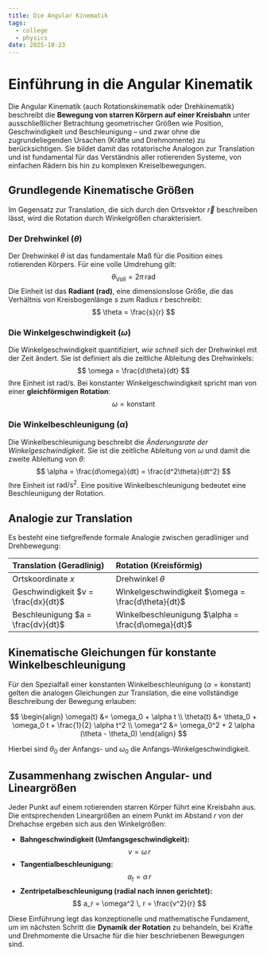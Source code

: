```yaml
---
title: Die Angular Kinematik
tags:
  - college
  - physics
date: 2025-10-23
---
```


# Einführung in die Angular Kinematik

Die Angular Kinematik (auch Rotationskinematik oder Drehkinematik) beschreibt die **Bewegung von starren Körpern auf einer Kreisbahn** unter ausschließlicher Betrachtung geometrischer Größen wie Position, Geschwindigkeit und Beschleunigung – und zwar ohne die zugrundeliegenden Ursachen (Kräfte und Drehmomente) zu berücksichtigen. Sie bildet damit das rotatorische Analogon zur Translation und ist fundamental für das Verständnis aller rotierenden Systeme, von einfachen Rädern bis hin zu komplexen Kreiselbewegungen.

## Grundlegende Kinematische Größen

Im Gegensatz zur Translation, die sich durch den Ortsvektor $\vec{r}$ beschreiben lässt, wird die Rotation durch Winkelgrößen charakterisiert.

### Der Drehwinkel ($\theta$)
Der Drehwinkel $\theta$ ist das fundamentale Maß für die Position eines rotierenden Körpers. Für eine volle Umdrehung gilt:
$$
\theta_{\text{Voll}} = 2\pi \, \text{rad}
$$
Die Einheit ist das **Radiant (rad)**, eine dimensionslose Größe, die das Verhältnis von Kreisbogenlänge $s$ zum Radius $r$ beschreibt:
$$
\theta = \frac{s}{r}
$$

### Die Winkelgeschwindigkeit ($\omega$)
Die Winkelgeschwindigkeit quantifiziert, *wie schnell* sich der Drehwinkel mit der Zeit ändert. Sie ist definiert als die zeitliche Ableitung des Drehwinkels:
$$
\omega = \frac{d\theta}{dt}
$$
Ihre Einheit ist $\text{rad/s}$. Bei konstanter Winkelgeschwindigkeit spricht man von einer **gleichförmigen Rotation**:
$$
\omega = \text{konstant}
$$

### Die Winkelbeschleunigung ($\alpha$)
Die Winkelbeschleunigung beschreibt die *Änderungsrate der Winkelgeschwindigkeit*. Sie ist die zeitliche Ableitung von $\omega$ und damit die zweite Ableitung von $\theta$:
$$
\alpha = \frac{d\omega}{dt} = \frac{d^2\theta}{dt^2}
$$
Ihre Einheit ist $\text{rad/s}^2$. Eine positive Winkelbeschleunigung bedeutet eine Beschleunigung der Rotation.

## Analogie zur Translation

Es besteht eine tiefgreifende formale Analogie zwischen geradliniger und Drehbewegung:

| Translation (Geradlinig) | Rotation (Kreisförmig) |
| :--- | :--- |
| Ortskoordinate $x$ | Drehwinkel $\theta$ |
| Geschwindigkeit $v = \frac{dx}{dt}$ | Winkelgeschwindigkeit $\omega = \frac{d\theta}{dt}$ |
| Beschleunigung $a = \frac{dv}{dt}$ | Winkelbeschleunigung $\alpha = \frac{d\omega}{dt}$ |

## Kinematische Gleichungen für konstante Winkelbeschleunigung

Für den Spezialfall einer konstanten Winkelbeschleunigung ($\alpha = \text{konstant}$) gelten die analogen Gleichungen zur Translation, die eine vollständige Beschreibung der Bewegung erlauben:

$$
\begin{align}
\omega(t) &= \omega_0 + \alpha t \\
\theta(t) &= \theta_0 + \omega_0 t + \frac{1}{2} \alpha t^2 \\
\omega^2 &= \omega_0^2 + 2 \alpha (\theta - \theta_0)
\end{align}
$$

Hierbei sind $\theta_0$ der Anfangs- und $\omega_0$ die Anfangs-Winkelgeschwindigkeit.

## Zusammenhang zwischen Angular- und Lineargrößen

Jeder Punkt auf einem rotierenden starren Körper führt eine Kreisbahn aus. Die entsprechenden Lineargrößen an einem Punkt im Abstand $r$ von der Drehachse ergeben sich aus den Winkelgrößen:

- **Bahngeschwindigkeit (Umfangsgeschwindigkeit):**
  $$
  v = \omega \, r
  $$
- **Tangentialbeschleunigung:**
  $$
  a_t = \alpha \, r
  $$
- **Zentripetalbeschleunigung (radial nach innen gerichtet):**
  $$
  a_r = \omega^2 \, r = \frac{v^2}{r}
  $$

Diese Einführung legt das konzeptionelle und mathematische Fundament, um im nächsten Schritt die **Dynamik der Rotation** zu behandeln, bei Kräfte und Drehmomente die Ursache für die hier beschriebenen Bewegungen sind.